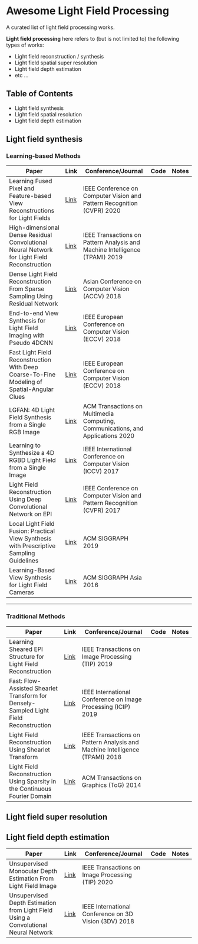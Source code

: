 # Awesome Light Field Processing

A curated list of light field processing works. 

**Light field processing** here refers to (but is not limited to) the following types of works:
- Light field reconstruction / synthesis
- Light field spatial super resolution
- Light field depth estimation
- etc ...

## Table of Contents
- Light field synthesis
- Light field spatial resolution 
- Light field depth estimation

## Light field synthesis
### Learning-based Methods

|Paper|Link|Conference/Journal|Code|Notes|
|--|--|--|--|--|
|Learning Fused Pixel and Feature-based View Reconstructions for Light Fields|[Link](https://openaccess.thecvf.com/content_CVPR_2020/html/Shi_Learning_Fused_Pixel_and_Feature-Based_View_Reconstructions_for_Light_Fields_CVPR_2020_paper.html)|IEEE Conference on Computer Vision and Pattern Recognition (CVPR) 2020|||
|High-dimensional Dense Residual Convolutional Neural Network for Light Field Reconstruction|[Link](https://arxiv.org/abs/1910.01426)|IEEE Transactions on Pattern Analysis and Machine Intelligence (TPAMI) 2019|||
|Dense Light Field Reconstruction From Sparse Sampling Using Residual Network|[Link](https://arxiv.org/abs/1806.05506)|Asian Conference on Computer Vision (ACCV) 2018|||
|End-to-end View Synthesis for Light Field Imaging with Pseudo 4DCNN|[Link](https://openaccess.thecvf.com/content_ECCV_2018/papers/Yunlong_Wang_End-to-end_View_Synthesis_ECCV_2018_paper.pdf)|IEEE European Conference on Computer Vision (ECCV) 2018|||
|Fast Light Field Reconstruction With Deep Coarse-To-Fine Modeling of Spatial-Angular Clues|[Link](https://openaccess.thecvf.com/content_ECCV_2018/papers/Henry_W._F._Yeung_Fast_Light_Field_ECCV_2018_paper.pdf)|IEEE European Conference on Computer Vision (ECCV) 2018|||
|LGFAN: 4D Light Field Synthesis from a Single RGB Image|[Link](https://dl.acm.org/doi/10.1145/3366371)|ACM Transactions on Multimedia Computing, Communications, and Applications 2020|||
|Learning to Synthesize a 4D RGBD Light Field from a Single Image|[Link](https://arxiv.org/abs/1708.03292)|IEEE International Conference on Computer Vision (ICCV) 2017|||
|Light Field Reconstruction Using Deep Convolutional Network on EPI|[Link](https://ieeexplore.ieee.org/document/8099661)|IEEE Conference on Computer Vision and Pattern Recognition (CVPR) 2017|||
|Local Light Field Fusion: Practical View Synthesis with Prescriptive Sampling Guidelines|[Link](https://arxiv.org/abs/1905.00889)|ACM SIGGRAPH 2019|||
|Learning-Based View Synthesis for Light Field Cameras|[Link](https://cseweb.ucsd.edu/~viscomp/projects/LF/papers/SIGASIA16/)|ACM SIGGRAPH Asia 2016|||


---

### Traditional Methods

|Paper|Link|Conference/Journal|Code|Notes|
|--|--|--|--|--|
|Learning Sheared EPI Structure for Light Field Reconstruction|[Link](https://ieeexplore.ieee.org/document/8628995/)|IEEE Transactions on Image Processing (TIP) 2019|||
|Fast: Flow-Assisted Shearlet Transform for Densely-Sampled Light Field Reconstruction|[Link](https://ieeexplore.ieee.org/document/8803436/)|IEEE International Conference on Image Processing (ICIP) 2019|||
|Light Field Reconstruction Using Shearlet Transform|[Link](https://ieeexplore.ieee.org/document/7817742)|IEEE Transactions on Pattern Analysis and Machine Intelligence (TPAMI) 2018|||
|Light Field Reconstruction Using Sparsity in the Continuous Fourier Domain|[Link](https://dl.acm.org/doi/10.1145/2682631)|ACM Transactions on Graphics (ToG) 2014|||

## Light field super resolution

## Light field depth estimation
|Paper|Link|Conference/Journal|Code|Notes|
|--|--|--|--|--|
|Unsupervised Monocular Depth Estimation From Light Field Image|[Link](https://ieeexplore.ieee.org/abstract/document/8858033)|IEEE Transactions on Image Processing (TIP) 2020|||
|Unsupervised Depth Estimation from Light Field Using a Convolutional Neural Network|[Link](https://ieeexplore.ieee.org/abstract/document/8490980)|IEEE International Conference on 3D Vision (3DV) 2018|||